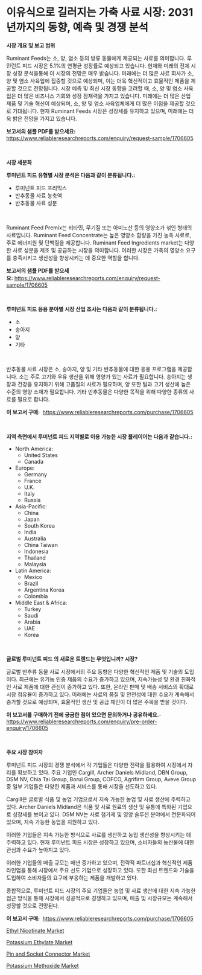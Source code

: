 <p><h1>이유식으로 길러지는 가축 사료 시장: 2031년까지의 동향, 예측 및 경쟁 분석</h1></p><p><strong>시장 개요 및 보고 범위</strong></p>
<p><p>Ruminant Feeds는 소, 양, 염소 등의 방류 동물에게 제공되는 사료를 의미합니다. 루민런트 피드 시장은 5.1%의 연평균 성장률로 예상되고 있습니다. 현재와 미래의 전체 시장 성장 분석을통해 이 시장의 전망은 매우 밝습니다. 미래에는 더 많은 사료 회사가 소, 양 및 염소 사육업에 집중할 것으로 예상되며, 이는 더욱 혁신적이고 효율적인 제품을 제공할 것으로 전망됩니다. 시장 예측 및 최신 시장 동향을 고려할 때, 소, 양 및 염소 사육업은 더 많은 비즈니스 기회와 성장 잠재력을 가지고 있습니다. 미래에는 더 많은 산업 제품 및 기술 혁신이 예상되며, 소, 양 및 염소 사육업체에게 더 많은 이점을 제공할 것으로 기대됩니다. 현재 Ruminant Feeds 시장은 성장세를 유지하고 있으며, 미래에는 더욱 밝은 전망을 가지고 있습니다.</p></p>
<p><strong>보고서의 샘플 PDF를 받으세요:</strong> <a href="https://www.reliableresearchreports.com/enquiry/request-sample/1706605">https://www.reliableresearchreports.com/enquiry/request-sample/1706605</a></p>
<p>&nbsp;</p>
<p><strong>시장 세분화</strong></p>
<p><strong>루미넌트 피드 유형별 시장 분석은 다음과 같이 분류됩니다.:</strong></p>
<p><ul><li>루미넌트 피드 프리믹스</li><li>반추동물 사료 농축액</li><li>반추동물 사료 성분</li></ul></p>
<p>&nbsp;</p>
<p><p>Ruminant Feed Premix는 비타민, 무기질 또는 아미노산 등의 영양소가 섞인 형태의 사료입니다. Ruminant Feed Concentrate는 높은 영양소 함량을 가진 농축 사료로, 주로 에너지원 및 단백질을 제공합니다. Ruminant Feed Ingredients market는 다양한 사료 성분을 제조 및 공급하는 시장을 의미합니다. 이러한 시장은 가축의 영양소 요구를 충족시키고 생산성을 향상시키는 데 중요한 역할을 합니다.</p></p>
<p><strong>보고서의 샘플 PDF를 받으세요:</strong>&nbsp;<a href="https://www.reliableresearchreports.com/enquiry/request-sample/1706605">https://www.reliableresearchreports.com/enquiry/request-sample/1706605</a></p>
<p>&nbsp;</p>
<p><strong> 루미넌트 피드 응용 분야별 시장 산업 조사는 다음과 같이 분류됩니다.:</strong></p>
<p><ul><li>소</li><li>송아지</li><li>양</li><li>기타</li></ul></p>
<p>&nbsp;</p>
<p><p>반추동물 사료 시장은 소, 송아지, 양 및 기타 반추동물에 대한 응용 프로그램을 제공합니다. 소는 주로 고기와 우유 생산을 위해 영양가 있는 사료가 필요합니다. 송아지는 생장과 건강을 유지하기 위해 고품질의 사료가 필요하며, 양 또한 털과 고기 생산에 높은 수준의 영양 소재가 필요합니다. 기타 반추동물은 다양한 목적을 위해 다양한 종류의 사료를 필요로 합니다.</p></p>
<p><strong>이 보고서 구매:</strong>&nbsp; <a href="https://www.reliableresearchreports.com/purchase/1706605">https://www.reliableresearchreports.com/purchase/1706605</a></p>
<p>&nbsp;</p>
<p><strong>지역 측면에서 루미넌트 피드 지역별로 이용 가능한 시장 플레이어는 다음과 같습니다.:</strong></p>
<p><ul>
    <li>
        North America:
        <ul>
            <li>United States</li>
            <li>Canada</li>
        </ul>
    </li>
    <li>
        Europe:
        <ul>
            <li>Germany</li>
            <li>France</li>
            <li>U.K.</li>
            <li>Italy</li>
            <li>Russia</li>
        </ul>
    </li>
    <li>
        Asia-Pacific:
        <ul>
            <li>China</li>
            <li>Japan</li>
            <li>South Korea</li>
            <li>India</li>
            <li>Australia</li>
            <li>China Taiwan</li>
            <li>Indonesia</li>
            <li>Thailand</li>
            <li>Malaysia</li>
        </ul>
    </li>
    <li>
        Latin America:
        <ul>
            <li>Mexico</li>
            <li>Brazil</li>
            <li>Argentina Korea</li>
            <li>Colombia</li>
        </ul>
    </li>
    <li>
        Middle East & Africa:
        <ul>
            <li>Turkey</li>
            <li>Saudi</li>
            <li>Arabia</li>
            <li>UAE</li>
            <li>Korea</li>
        </ul>
    </li>
    </ul></p>
<p>&nbsp;</p>
<p><strong>글로벌 루미넌트 피드 의 새로운 트렌드는 무엇입니까? 시장?</strong></p>
<p><p>글로벌 반추류 동물 사료 시장에서의 주요 동향은 다양한 혁신적인 제품 및 기술의 도입이다. 최근에는 유기농 인증 제품의 수요가 증가하고 있으며, 지속가능성 및 환경 친화적인 사료 제품에 대한 관심이 증가하고 있다. 또한, 온라인 판매 및 배송 서비스의 확대로 시장 점유율이 증가하고 있다. 미래에는 사료의 품질 및 안전성에 대한 수요가 계속해서 증가할 것으로 예상되며, 효율적인 생산 및 공급 체인이 더 많은 주목을 받을 것이다.</p></p>
<p><strong>이 보고서를 구매하기 전에 궁금한 점이 있으면 문의하거나 공유하세요.</strong>- <a href="https://www.reliableresearchreports.com/enquiry/pre-order-enquiry/1706605">https://www.reliableresearchreports.com/enquiry/pre-order-enquiry/1706605</a></p>
<p>&nbsp;</p>
<p><strong>주요 시장 참여자</strong></p>
<p><p>루미넌트 피드 시장의 경쟁 분석에서 각 기업들은 다양한 전략을 활용하여 시장에서 자리를 확보하고 있다. 주요 기업인 Cargill, Archer Daniels Midland, DBN Group, DSM NV, Chia Tai Group, Borui Group, COFCO, Agrifirm Group, Aveve Group 중 일부 기업들은 다양한 제품과 서비스를 통해 시장을 선도하고 있다.</p><p>Cargill은 글로벌 식품 및 농업 기업으로서 지속 가능한 농업 및 사료 생산에 주력하고 있다. Archer Daniels Midland은 식품 및 사료 원료의 생산 및 유통에 특화된 기업으로 성장세를 보이고 있다. DSM NV는 사료 첨가제 및 영양 솔루션 분야에서 전문화되어 있으며, 지속 가능한 농업을 지원하고 있다.</p><p>이러한 기업들은 지속 가능한 방식으로 사료를 생산하고 농업 생산성을 향상시키는 데 주력하고 있다. 현재 루미넌트 피드 시장은 성장하고 있으며, 소비자들의 농산물에 대한 관심과 수요가 높아지고 있다.</p><p>이러한 기업들의 매출 규모는 매년 증가하고 있으며, 전략적 파트너십과 혁신적인 제품 라인업을 통해 시장에서 주요 선도 기업으로 성장하고 있다. 또한 최신 트렌드와 기술을 도입하여 소비자들의 요구에 부응하는 제품을 개발하고 있다.</p><p>종합적으로, 루미넌트 피드 시장의 주요 기업들은 농업 및 사료 생산에 대한 지속 가능한 접근 방식을 통해 시장에서 성공적으로 경쟁하고 있으며, 매출 및 시장규모는 계속해서 성장할 것으로 전망된다.</p></p>
<p><strong>이 보고서 구매:</strong>&nbsp;&nbsp;<a href="https://www.reliableresearchreports.com/purchase/1706605">https://www.reliableresearchreports.com/purchase/1706605</a></p>
<p><p><a href="https://valiant-lunge-8fe.notion.site/Ethyl-Nicotinate-Market-Size-and-Growth-Market-Segmentation-Regional-and-Country-Breakdowns-and-M-861690f96cbc4ae585bfcea7d8402831">Ethyl Nicotinate Market</a></p><p><a href="https://github.com/joannagoyvaerts/Market-Research-Report-List-1/blob/main/potassium-ethylate-market.md">Potassium Ethylate Market</a></p><p><a href="https://view.publitas.com/reportprime-1/pin-and-socket-connector-market-research-report-provides-critical-insights-that-can-help-shape-business-development-and-investment-strategies/">Pin and Socket Connector Market</a></p><p><a href="https://github.com/lubmix/Market-Research-Report-List-1/blob/main/potassium-methoxide-market.md">Potassium Methoxide Market</a></p></p>
